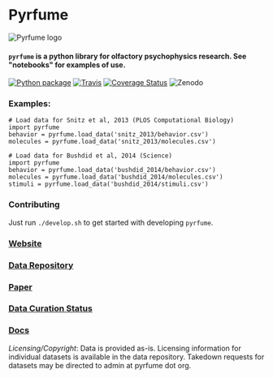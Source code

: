 # Pyrfume

![Pyrfume logo](https://avatars3.githubusercontent.com/u/34174393?s=200&v=4)

#### `pyrfume` is a python library for olfactory psychophysics research. See "notebooks" for examples of use.
[![Python package](https://github.com/pyrfume/pyrfume/actions/workflows/pythonpackage.yml/badge.svg)](https://github.com/pyrfume/pyrfume/actions/workflows/pythonpackage.yml)
[![Travis](https://travis-ci.org/pyrfume/pyrfume.svg?branch=master)](https://travis-ci.org/pyrfume/pyrfume) 
[![Coverage Status](https://coveralls.io/repos/github/pyrfume/pyrfume/badge.svg?branch=master)](https://coveralls.io/github/pyrfume/pyrfume?branch=master)
![Zenodo](https://user-images.githubusercontent.com/549787/165869234-79bf95db-0b6c-495c-a1a8-b3db751f3352.png)


### Examples:
```
# Load data for Snitz et al, 2013 (PLOS Computational Biology)
import pyrfume
behavior = pyrfume.load_data('snitz_2013/behavior.csv')
molecules = pyrfume.load_data('snitz_2013/molecules.csv')

# Load data for Bushdid et al, 2014 (Science)
import pyrfume
behavior = pyrfume.load_data('bushdid_2014/behavior.csv')
molecules = pyrfume.load_data('bushdid_2014/molecules.csv')
stimuli = pyrfume.load_data('bushdid_2014/stimuli.csv')
```

### Contributing

Just run `./develop.sh` to get started with developing `pyrfume`.

### [Website](http://pyrfume.org)

### [Data Repository](https://github.com/pyrfume/pyrfume-data)

### [Paper](https://www.biorxiv.org/content/10.1101/2022.09.08.507170)

### [Data Curation Status](http://status.pyrfume.org)

### [Docs](http://docs.pyrfume.org)

*Licensing/Copyright*: Data is provided as-is.  Licensing information for individual datasets is available in the data repository.  Takedown requests for datasets may be directed to admin at pyrfume dot org.  

